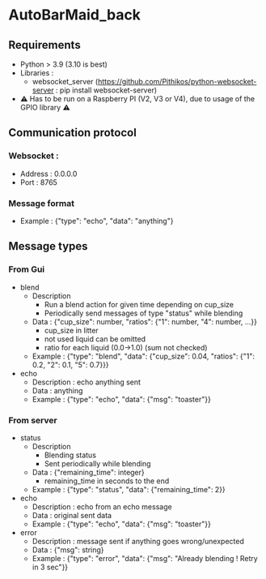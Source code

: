 # AutoBarMaid_back

## Requirements
- Python > 3.9 (3.10 is best)
- Libraries : 
    - websocket_server (https://github.com/Pithikos/python-websocket-server : pip install websocket-server)
- :warning: Has to be run on a Raspberry PI (V2, V3 or V4), due to usage of the GPIO library :warning:

## Communication protocol
### Websocket :
- Address : 0.0.0.0
- Port : 8765
### Message format
- Example : {"type": "echo", "data": "anything"}

## Message types
### From Gui
- blend
    - Description
        - Run a blend action for given time depending on cup_size
        - Periodically send messages of type "status" while blending
    - Data : {"cup_size": number, "ratios": {"1": number, "4": number, ...}}
        - cup_size in litter
        - not used liquid can be omitted
        - ratio for each liquid (0.0->1.0) (sum not checked)
    - Example : {"type": "blend", "data": {"cup_size": 0.04, "ratios": {"1": 0.2, "2": 0.1, "5": 0.7}}}
- echo
    - Description : echo anything sent
    - Data : anything
    - Example : {"type": "echo", "data": {"msg": "toaster"}}
    
### From server
- status
    - Description
        - Blending status
        - Sent periodically while blending
    - Data : {"remaining_time": integer}
        - remaining_time in seconds to the end
    - Example : {"type": "status", "data": {"remaining_time": 2}}
- echo
    - Description : echo from an echo message
    - Data : original sent data
    - Example : {"type": "echo", "data": {"msg": "toaster"}}
- error
    - Description : message sent if anything goes wrong/unexpected
    - Data : {"msg": string}
    - Example : {"type": "error", "data": {"msg": "Already blending ! Retry in 3 sec"}}